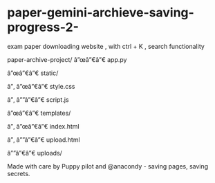 ﻿# paper-gemini-archieve-saving-progress-2-
exam paper downloading website , with ctrl + K , search functionality 

paper-archive-project/
â”œâ”€â”€ app.py

â”œâ”€â”€ static/

â”‚   â”œâ”€â”€ style.css

â”‚   â””â”€â”€ script.js

â”œâ”€â”€ templates/

â”‚   â”œâ”€â”€ index.html

â”‚   â””â”€â”€ upload.html

â””â”€â”€ uploads/


Made with care by Puppy pilot and @anacondy - saving pages, saving secrets.

